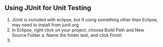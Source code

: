 Using JUnit for Unit Testing
----------------------------

1. JUnit is included with eclipse, but if using something other than Eclipse, may need to install from junit.org
2. In Eclipse, right click on your project, choose Build Path and New Source Folder
  a.  Name the folder test, and click Finish
3.
